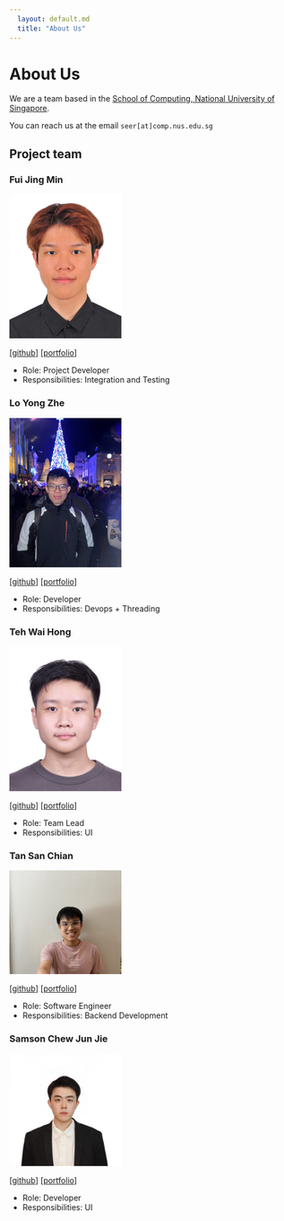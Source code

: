 ```yaml
---
  layout: default.md
  title: "About Us"
---
```


# About Us

We are a team based in the [School of Computing, National University of Singapore](http://www.comp.nus.edu.sg).

You can reach us at the email `seer[at]comp.nus.edu.sg`

## Project team

### Fui Jing Min

<img src="images/fui03.png" width="200px">

[[github](https://github.com/fui03)]
[[portfolio](team/johndoe.md)]

* Role: Project Developer
* Responsibilities: Integration and Testing

### Lo Yong Zhe

<img src="images/Reallyeasy1.png" width="200px">

[[github](https://github.com/Reallyeasy1)]
[[portfolio](team/Reallyeasy1.md)]

* Role: Developer
* Responsibilities: Devops + Threading 


### Teh Wai Hong

<img src="images/waihongteh.png" width="200px">

[[github](http://github.com/waihongteh)]
[[portfolio](team/waihongteh.md)]

* Role: Team Lead
* Responsibilities: UI

### Tan San Chian

<img src="images/tansanchian.png" width="200px">

[[github](http://github.com/tansanchian)]
[[portfolio](team/tansanchian.md)]

* Role: Software Engineer
* Responsibilities: Backend Development

### Samson Chew Jun Jie

<img src="images/samsonchew.png" width="200px">

[[github](https://github.com/SamsonChew)]
[[portfolio](team/SamsonChew.md)]

* Role: Developer
* Responsibilities: UI
